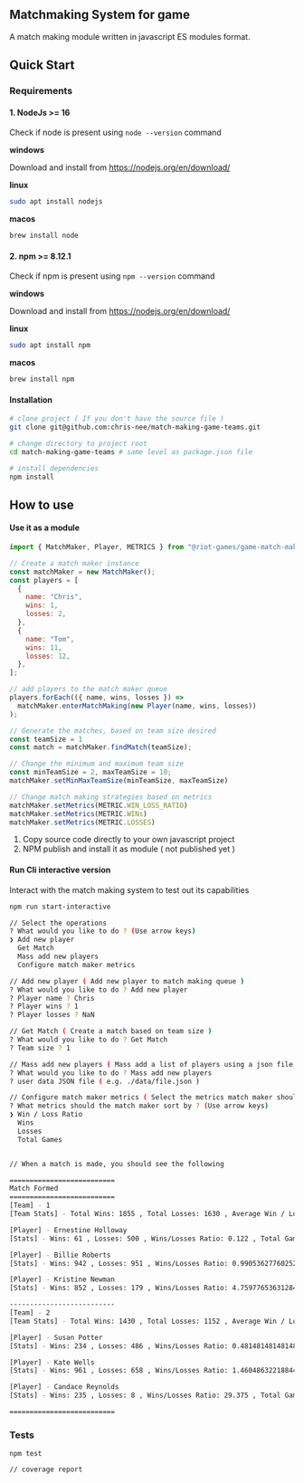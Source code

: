 ## Matchmaking System for game

A match making module written in javascript ES modules format.

## Quick Start

### Requirements

#### 1. NodeJs >= 16

Check if node is present using `node --version` command

**windows**

Download and install from https://nodejs.org/en/download/

**linux**

```sh
sudo apt install nodejs

```

**macos**

```sh
brew install node

```

#### 2. npm >= 8.12.1

Check if npm is present using `npm --version` command

**windows**

Download and install from https://nodejs.org/en/download/

**linux**

```sh
sudo apt install npm
```

**macos**

```sh
brew install npm
```

#### Installation

```sh
# clone project ( If you don't have the source file )
git clone git@github.com:chris-nee/match-making-game-teams.git

# change directory to project root
cd match-making-game-teams # same level as package.json file

# install dependencies
npm install
```

## How to use

#### Use it as a module

```js
import { MatchMaker, Player, METRICS } from "@riot-games/game-match-making";

// Create a match maker instance
const matchMaker = new MatchMaker();
const players = [
  {
    name: "Chris",
    wins: 1,
    losses: 2,
  },
  {
    name: "Tom",
    wins: 11,
    losses: 12,
  },
];

// add players to the match maker queue
players.forEach(({ name, wins, losses }) =>
  matchMaker.enterMatchMaking(new Player(name, wins, losses))
);

// Generate the matches, based on team size desired
const teamSize = 1
const match = matchMaker.findMatch(teamSize);

// Change the minimum and maximum team size
const minTeamSize = 2, maxTeamSize = 10;
matchMaker.setMinMaxTeamSize(minTeamSize, maxTeamSize)

// Change match making strategies based on metrics
matchMaker.setMetrics(METRIC.WIN_LOSS_RATIO)
matchMaker.setMetrics(METRIC.WINs)
matchMaker.setMetrics(METRIC.LOSSES)
```

1. Copy source code directly to your own javascript project
2. NPM publish and install it as module ( not published yet )

#### Run Cli interactive version

Interact with the match making system to test out its capabilities

```sh
npm run start-interactive

// Select the operations
? What would you like to do ? (Use arrow keys)
❯ Add new player
  Get Match
  Mass add new players
  Configure match maker metrics

// Add new player ( Add new player to match making queue )
? What would you like to do ? Add new player
? Player name ? Chris
? Player wins ? 1
? Player losses ? NaN

// Get Match ( Create a match based on team size )
? What would you like to do ? Get Match
? Team size ? 1

// Mass add new players ( Mass add a list of players using a json file, check out src/__test__/data.json for an example data file )
? What would you like to do ? Mass add new players
? user data JSON file ( e.g. ./data/file.json )

// Configure match maker metrics ( Select the metrics match maker should use to find match )
? What metrics should the match maker sort by ? (Use arrow keys)
❯ Win / Loss Ratio
  Wins
  Losses
  Total Games


// When a match is made, you should see the following

==========================
Match Formed
==========================
[Team] - 1
[Team Stats] - Total Wins: 1855 , Total Losses: 1630 , Average Win / Loss Ratio: 1.9574376046384576

[Player] - Ernestine Holloway
[Stats] - Wins: 61 , Losses: 500 , Wins/Losses Ratio: 0.122 , Total Games: 561

[Player] - Billie Roberts
[Stats] - Wins: 942 , Losses: 951 , Wins/Losses Ratio: 0.9905362776025236 , Total Games: 1893

[Player] - Kristine Newman
[Stats] - Wins: 852 , Losses: 179 , Wins/Losses Ratio: 4.759776536312849 , Total Games: 1031

--------------------------
[Team] - 2
[Team Stats] - Total Wins: 1430 , Total Losses: 1152 , Average Win / Loss Ratio: 10.438989267889976

[Player] - Susan Potter
[Stats] - Wins: 234 , Losses: 486 , Wins/Losses Ratio: 0.48148148148148145 , Total Games: 720

[Player] - Kate Wells
[Stats] - Wins: 961 , Losses: 658 , Wins/Losses Ratio: 1.4604863221884499 , Total Games: 1619

[Player] - Candace Reynolds
[Stats] - Wins: 235 , Losses: 8 , Wins/Losses Ratio: 29.375 , Total Games: 243

==========================

```

### Tests

```
npm test

// coverage report
```
